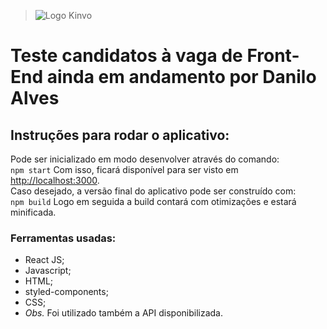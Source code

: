 > ![Logo Kinvo](https://github.com/cbfranca/kinvo-front-end-test/blob/master/logo.svg)

# Teste candidatos à vaga de Front-End **ainda em andamento** por Danilo Alves


## Instruções para rodar o aplicativo:
Pode ser inicializado em modo desenvolver através do comando:<br>
```npm start```
Com isso, ficará disponível para ser visto em [http://localhost:3000](http://localhost:3000). <br>
Caso desejado, a versão final do aplicativo pode ser construído com: <br>
```npm build```
Logo em seguida a build contará com otimizações e estará minificada.

### Ferramentas usadas:

- React JS;
- Javascript;
- HTML;
- styled-components;
- CSS;
- *Obs.* Foi utilizado também a API disponibilizada.

